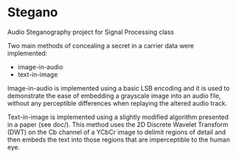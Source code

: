 # Stegano

Audio Steganography project for Signal Processing class

Two main methods of concealing a secret in a carrier data were implemented:

 - image-in-audio
 - text-in-image

Image-in-audio is implemented using a basic LSB encoding and it is used to demonstrate the ease of embedding a grayscale image into an audio file, without any perceptible differences when replaying the altered audio track.

Text-in-image is implemented using a slightly modified algorithm presented in a paper (see doc/). This method uses the 2D Discrete Wavelet Transform (DWT) on the Cb channel of a YCbCr image to delimit regions of detail and then embeds the text into those regions that are imperceptible to the human eye.
